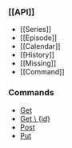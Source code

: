 ### [[API]] ###
- [[Series]]
- [[Episode]]
- [[Calendar]]
- [[History]]
- [[Missing]]
- [[Command]]

### Commands ###
- [Get](#wiki-get)
- [Get \\ {id}](#wiki-getid)
- [Post](#wiki-post)
- [Put](#wiki-put)